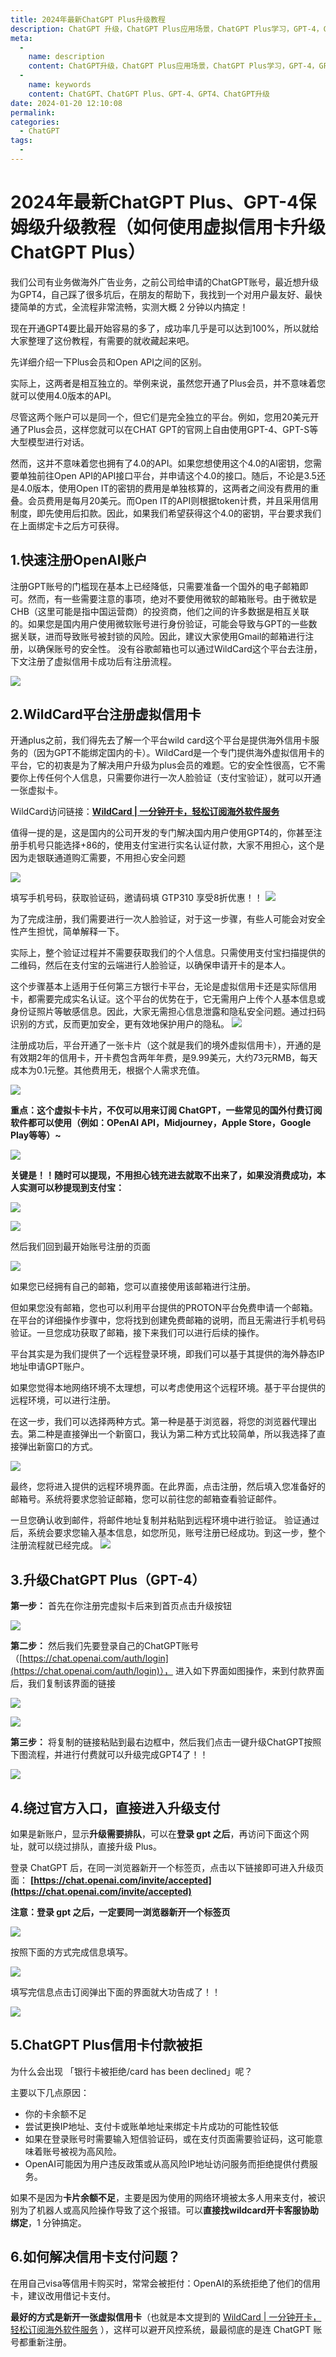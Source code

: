 ```yaml
---
title: 2024年最新ChatGPT Plus升级教程
description: ChatGPT 升级，ChatGPT Plus应用场景，ChatGPT Plus学习，GPT-4，GPT4
meta:
  -
    name: description
    content: ChatGPT升级，ChatGPT Plus应用场景，ChatGPT Plus学习，GPT-4，GPT4
  -
    name: keywords
    content: ChatGPT、ChatGPT Plus、GPT-4、GPT4、ChatGPT升级
date: 2024-01-20 12:10:08
permalink:
categories:
  - ChatGPT
tags:
  - 
---
```

# 2024年最新ChatGPT Plus、GPT-4保姆级升级教程（如何使用虚拟信用卡升级ChatGPT Plus）

我们公司有业务做海外广告业务，之前公司给申请的ChatGPT账号，最近想升级为GPT4，自己踩了很多坑后，在朋友的帮助下，我找到一个对用户最友好、最快捷简单的方式，全流程非常流畅，实测大概 2 分钟以内搞定！

现在开通GPT4要比最开始容易的多了，成功率几乎是可以达到100%，所以就给大家整理了这份教程，有需要的就收藏起来吧。

先详细介绍一下Plus会员和Open API之间的区别。

实际上，这两者是相互独立的。举例来说，虽然您开通了Plus会员，并不意味着您就可以使用4.0版本的API。

尽管这两个账户可以是同一个，但它们是完全独立的平台。例如，您用20美元开通了Plus会员，这样您就可以在CHAT GPT的官网上自由使用GPT-4、GPT-S等大型模型进行对话。

然而，这并不意味着您也拥有了4.0的API。如果您想使用这个4.0的AI密钥，您需要单独前往Open API的API接口平台，并申请这个4.0的接口。随后，不论是3.5还是4.0版本，使用Open IT的密钥的费用是单独核算的，这两者之间没有费用的重叠。会员费用是每月20美元。而Open IT的API则根据token计费，并且采用信用制度，即先使用后扣款。因此，如果我们希望获得这个4.0的密钥，平台要求我们在上面绑定卡之后方可获得。

## **1.快速注册OpenAI账户**

注册GPT账号的门槛现在基本上已经降低，只需要准备一个国外的电子邮箱即可。然而，有一些需要注意的事项，绝对不要使用微软的邮箱账号。由于微软是CHB（这里可能是指中国运营商）的投资商，他们之间的许多数据是相互关联的。如果您是国内用户使用微软账号进行身份验证，可能会导致与GPT的一些数据关联，进而导致账号被封锁的风险。因此，建议大家使用Gmail的邮箱进行注册，以确保账号的安全性。
没有谷歌邮箱也可以通过WildCard这个平台去注册，下文注册了虚拟信用卡成功后有注册流程。

![](https://lch-hlp.oss-cn-shanghai.aliyuncs.com/chatgpt/WX20240222-000820.png)


## **2.WildCard平台注册虚拟信用卡**


开通plus之前，我们得先去了解一个平台wild card这个平台是提供海外信用卡服务的（因为GPT不能绑定国内的卡）。WildCard是一个专门提供海外虚拟信用卡的平台，它的初衷是为了解决用户升级为plus会员的难题。它的安全性很高，它不需要你上传任何个人信息，只需要你进行一次人脸验证（支付宝验证），就可以开通一张虚拟卡。

WildCard访问链接：**[WildCard | 一分钟开卡，轻松订阅海外软件服务](https://bewildcard.com/i/GPT310)**

值得一提的是，这是国内的公司开发的专门解决国内用户使用GPT4的，你甚至注册手机号只能选择+86的，使用支付宝进行实名认证付款，大家不用担心，这个是因为走银联通道购汇需要，不用担心安全问题

![](https://lch-hlp.oss-cn-shanghai.aliyuncs.com/chatgpt/WX20240221-232031.png)

填写手机号码，获取验证码，邀请码填 GTP310 享受8折优惠！！
![](https://lch-hlp.oss-cn-shanghai.aliyuncs.com/chatgpt/WX20240221-232605.png)


为了完成注册，我们需要进行一次人脸验证，对于这一步骤，有些人可能会对安全性产生担忧，简单解释一下。

实际上，整个验证过程并不需要获取我们的个人信息。只需使用支付宝扫描提供的二维码，然后在支付宝的云端进行人脸验证，以确保申请开卡的是本人。

这个步骤基本上适用于任何第三方银行卡平台，无论是虚拟信用卡还是实际信用卡，都需要完成实名认证。这个平台的优势在于，它无需用户上传个人基本信息或身份证照片等敏感信息。因此，大家无需担心信息泄露和隐私安全问题。通过扫码识别的方式，反而更加安全，更有效地保护用户的隐私。
![](https://lch-hlp.oss-cn-shanghai.aliyuncs.com/chatgpt/WX20240221-212031%402x.png)

注册成功后，平台开通了一张卡片（这个就是我们的境外虚拟信用卡），开通的是有效期2年的信用卡，开卡费包含两年年费，是9.99美元，大约73元RMB，每天成本为0.1元整。其他费用无，根据个人需求充值。

![](https://lch-hlp.oss-cn-shanghai.aliyuncs.com/chatgpt/WX20240222-004130.png)


**重点：这个虚拟卡卡片，不仅可以用来订阅 ChatGPT，一些常见的国外付费订阅软件都可以使用（例如：OPenAI API，Midjourney，Apple Store，Google Play等等）~**

![](https://lch-hlp.oss-cn-shanghai.aliyuncs.com/chatgpt/1280X1280.PNG)


**关键是！！随时可以提现，不用担心钱充进去就取不出来了，如果没消费成功，本人实测可以秒提现到支付宝：**

![](https://lch-hlp.oss-cn-shanghai.aliyuncs.com/chatgpt/WechatIMG220.jpg)

![](https://lch-hlp.oss-cn-shanghai.aliyuncs.com/chatgpt/WechatIMG221.jpg)


然后我们回到最开始账号注册的页面

![](https://lch-hlp.oss-cn-shanghai.aliyuncs.com/chatgpt/WX20240222-000820.png)

如果您已经拥有自己的邮箱，您可以直接使用该邮箱进行注册。

但如果您没有邮箱，您也可以利用平台提供的PROTON平台免费申请一个邮箱。在平台的详细操作步骤中，您将找到创建免费邮箱的说明，而且无需进行手机号码验证。一旦您成功获取了邮箱，接下来我们可以进行后续的操作。

平台其实是为我们提供了一个远程登录环境，即我们可以基于其提供的海外静态IP地址申请GPT账户。

如果您觉得本地网络环境不太理想，可以考虑使用这个远程环境。基于平台提供的远程环境，可以进行注册。

在这一步，我们可以选择两种方式。第一种是基于浏览器，将您的浏览器代理出去。第二种是直接弹出一个新窗口，我认为第二种方式比较简单，所以我选择了直接弹出新窗口的方式。

![](https://lch-hlp.oss-cn-shanghai.aliyuncs.com/chatgpt/WX20240222-003810.png)

最终，您将进入提供的远程环境界面。在此界面，点击注册，然后填入您准备好的邮箱号。系统将要求您验证邮箱，您可以前往您的邮箱查看验证邮件。

一旦您确认收到邮件，将邮件地址复制并粘贴到远程环境中进行验证。 验证通过后，系统会要求您输入基本信息，如您所见，账号注册已经成功。到这一步，整个注册流程就已经完成。
![](https://lch-hlp.oss-cn-shanghai.aliyuncs.com/chatgpt/WX20240222-003854.png)



## **3.升级ChatGPT Plus（GPT-4）**

**第一步：** 首先在你注册完虚拟卡后来到首页点击升级按钮

![](https://lch-hlp.oss-cn-shanghai.aliyuncs.com/chatgpt/WechatIMG166.jpg)


**第二步：** 然后我们先要登录自己的ChatGPT账号（[https://chat.openai.com/auth/login](https://chat.openai.com/auth/login)），
进入如下界面如图操作，来到付款界面后，我们复制该界面的链接

![](https://lch-hlp.oss-cn-shanghai.aliyuncs.com/chatgpt/WX20240221-233746.png)


![](https://lch-hlp.oss-cn-shanghai.aliyuncs.com/chatgpt/WX20240221-234142.png)



**第三步：** 将复制的链接粘贴到最右边框中，然后我们点击一键升级ChatGPT按照下图流程，并进行付费就可以升级完成GPT4了！！

![](https://lch-hlp.oss-cn-shanghai.aliyuncs.com/chatgpt/WX20240221-234246.png)


## **4.绕过官方入口，直接进入升级支付**

如果是新账户，显示**升级需要排队**，可以在**登录 gpt 之后**，再访问下面这个网址，就可以绕过排队，直接升级 Plus。

登录 ChatGPT 后，在同一浏览器新开一个标签页，点击以下链接即可进入升级页面： **[https://chat.openai.com/invite/accepted](https://chat.openai.com/invite/accepted)**

**注意：登录 gpt 之后，一定要同一浏览器新开一个标签页**

![](https://lch-hlp.oss-cn-shanghai.aliyuncs.com/chatgpt/WX20240222-001512.png)


按照下面的方式完成信息填写。

![](https://lch-hlp.oss-cn-shanghai.aliyuncs.com/chatgpt/WX20240222-001543.png)


填写完信息点击订阅弹出下面的界面就大功告成了！！

![](https://lch-hlp.oss-cn-shanghai.aliyuncs.com/chatgpt/WX20240222-001601.png)


## **5.ChatGPT Plus信用卡付款被拒**

为什么会出现 「银行卡被拒绝/card has been declined」呢？

主要以下几点原因：

-   你的卡余额不足
-   尝试更换IP地址、支付卡或账单地址来绑定卡片成功的可能性较低
-   如果在登录账号时需要输入短信验证码，或在支付页面需要验证码，这可能意味着账号被视为高风险。
-   OpenAI可能因为用户违反政策或从高风险IP地址访问服务而拒绝提供付费服务。

如果不是因为**卡片余额不足**，主要是因为使用的网络环境被太多人用来支付，被识别为了机器人或高风险操作导致了这个报错。可以**直接找wildcard开卡客服协助绑定**，1 分钟搞定。

## **6.如何解决信用卡支付问题？**

在用自己visa等信用卡购买时，常常会被拒付：OpenAI的系统拒绝了他们的信用卡，建议改用借记卡支付。

**最好的方式是新开一张虚拟信用卡**（也就是本文提到的 [WildCard | 一分钟开卡，轻松订阅海外软件服务](https://bewildcard.com/i/GPT310) ），这样可以避开风控系统，最最彻底的是连 ChatGPT 账号都重新注册。

